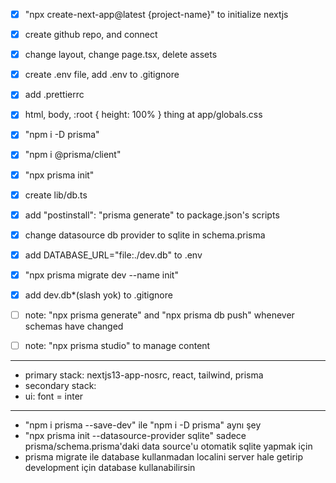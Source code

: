 - [x] "npx create-next-app@latest {project-name}" to initialize nextjs
- [x] create github repo, and connect
- [x] change layout, change page.tsx, delete assets
- [x] create .env file, add .env to .gitignore
- [x] add .prettierrc

- [x] html, body, :root { height: 100% } thing at app/globals.css

- [x] "npm i -D prisma"
- [x] "npm i @prisma/client"
- [x] "npx prisma init"
- [x] create lib/db.ts
- [x] add "postinstall": "prisma generate" to package.json's scripts
- [x] change datasource db provider to sqlite in schema.prisma
- [x] add DATABASE_URL="file:./dev.db" to .env
- [x] "npx prisma migrate dev --name init"
- [x] add dev.db\*(slash yok) to .gitignore
- [ ] note: "npx prisma generate" and "npx prisma db push" whenever schemas have changed
- [ ] note: "npx prisma studio" to manage content

---

- primary stack: nextjs13-app-nosrc, react, tailwind, prisma
- secondary stack:
- ui: font = inter

---

- "npm i prisma --save-dev" ile "npm i -D prisma" aynı şey
- "npx prisma init --datasource-provider sqlite" sadece prisma/schema.prisma'daki data source'u otomatik sqlite yapmak için
- prisma migrate ile database kullanmadan localini server hale getirip development için database kullanabilirsin
